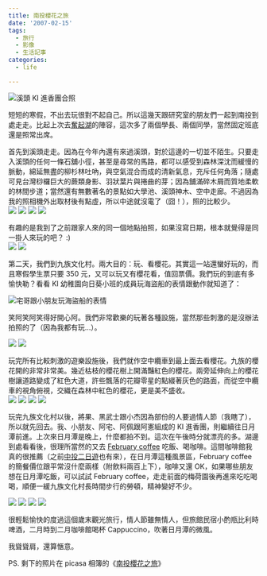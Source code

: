 ```yaml
---
title: 南投櫻花之旅
date: '2007-02-15'
tags:
  - 旅行
  - 影像
  - 生活記事
categories:
  - life

---
```

![溪頭 KI 進香團合照](images/0.JPG)
  
短短的寒假，不出去玩很對不起自己。所以這幾天跟研究室的朋友們一起到南投到處走走。比起上次去[奮起湖](http://yurenju.blogspot.com/search/label/%E5%A5%AE%E8%B5%B7%E6%B9%96)的陣容，這次多了兩個學長、兩個同學，當然固定班底還是照常出席。  
  
首先到溪頭走走。因為在今年內還有來過溪頭，對於這邊的一切並不陌生。只要走入溪頭的任何一條石舖小徑，甚至是尋常的馬路，都可以感受到森林深沈而緩慢的脈動，綿延無盡的柳杉林吐吶，與空氣混合而成的清新氣息，充斥任何角落；隨處可見台灣桫欏巨大的蕨類身影、羽狀葉片與捲曲的芽；因為舖滿碎木屑而質地柔軟的林間步道；當然還有無數著名的景點如大學池、溪頭神木、空中走廊。不過因為我的照相機外出取材後有點虛，所以中途就沒電了（囧！），照的比較少。  
[![](images/1.JPG)](http://picasaweb.google.com/yurenju/TravelOfSakuraInNantou/photo#5031410385141455890) [![](images/2.JPG)](http://picasaweb.google.com/yurenju/TravelOfSakuraInNantou/photo#5031410367961586674) [![](images/3.JPG)](http://picasaweb.google.com/yurenju/TravelOfSakuraInNantou/photo#5032325104159932018) [![](images/4.JPG)](http://picasaweb.google.com/yurenju/TravelOfSakuraInNantou/photo#5032325104159932034)  
  
有趣的是我到了之前跟家人來的同一個地點拍照，如果沒寫日期，根本就覺得是同一掛人來玩的吧？ :)  
[![](images/5.JPG)](http://picasaweb.google.com/yurenju/TravelOfSakuraInNantou/photo#5031410355076684754) [![](images/6.jpg)](http://picasaweb.google.com/yurenju/ChiTou/photo#4940734659073933330)  
  
第二天，我們到九族文化村。兩大目的：玩、看櫻花。其實這一站還蠻好玩的，而且寒假學生票只要 350 元，又可以玩又有櫻花看，值回票價。我們玩的到底有多愉快勒？看看 KI 幼稚園向日葵小班的成員玩海盜船的表情跟動作就知道了：  
  
![宅哥跟小朋友玩海盜船的表情](images/7.JPG)
  
笑阿笑阿笑得好開心阿。我們非常歡樂的玩著各種設施，當然那些刺激的是沒辦法拍照的了（因為我都有玩…）。  
  
[![](images/8.JPG)](http://picasaweb.google.com/yurenju/TravelOfSakuraInNantou/photo#5031410402321325122) [![](images/9.JPG)](http://picasaweb.google.com/yurenju/TravelOfSakuraInNantou/photo#5031410406616292434)  
  
玩完所有比較刺激的遊樂設施後，我們就作空中纜車到最上面去看櫻花。九族的櫻花開的非常非常美。幾近枯枝的櫻花樹上開滿豔紅色的櫻花。兩旁延伸向上的櫻花樹讓道路變成了紅色大道，許些飄落的花瓣零星的點綴著灰色的路面，而從空中纜車的視角俯視，交織在森林中紅色的櫻花，更是美不盛收。  
[![](images/10.JPG)](http://picasaweb.google.com/yurenju/TravelOfSakuraInNantou/photo#5031410488220671250) [![](images/11.JPG)](http://picasaweb.google.com/yurenju/TravelOfSakuraInNantou/photo#5031410513990475074) [![](images/12.JPG)](http://picasaweb.google.com/yurenju/TravelOfSakuraInNantou/photo#5031410462450867426) [![](images/13.JPG)](http://picasaweb.google.com/yurenju/TravelOfSakuraInNantou/photo#5031410591299886546)  
  
玩完九族文化村以後，將果、黑武士跟小杰因為部份的人要過情人節（我瞎了），所以就先回去。我、小朋友、阿宅、阿佩跟阿憲組成的 KI 進香團，則繼續往日月潭前進。上次來日月潭是晚上，什麼都拍不到。這次在午後時分就漂亮的多。湖邊到處看看後，很理所當然的又去 [February coffee](http://february.idv.tw/) 吃飯、喝咖啡。這間咖啡館我真的很推薦（之前[中投二日遊](http://yurenju.blogspot.com/2007/01/blog-post_22.html)也有來），在日月潭這種風景區，February coffee 的簡餐價位跟平常沒什麼兩樣（附飲料兩百上下），咖啡又還 OK，如果哪些朋友想在日月潭吃飯，可以試試 February coffee，走走前面的梅荷園後再進來吃吃喝喝，順便一緩九族文化村長時間步行的勞頓，精神變好不少。  
  
[![](images/14.JPG)](http://picasaweb.google.com/yurenju/TravelOfSakuraInNantou/photo#5031410595594853858) [![](images/15.JPG)](http://picasaweb.google.com/yurenju/TravelOfSakuraInNantou/photo#5031410604184788466) [![](images/16.JPG)](http://picasaweb.google.com/yurenju/TravelOfSakuraInNantou/photo#5031410617069690386) [![](images/17.JPG)](http://picasaweb.google.com/yurenju/TravelOfSakuraInNantou/photo#5031410621364657698)  
  
很輕鬆愉快的度過這個歲末觀光旅行，情人節雖無情人，但旅館民宿小酌瓶比利時啤酒，二月時到二月咖啡館喝杯 Cappuccino，吹著日月潭的微風。  
  
我聳聳肩，還算愜意。  
  
PS. 剩下的照片在 picasa 相簿的《[南投櫻花之旅](http://picasaweb.google.com/yurenju/TravelOfSakuraInNantou)》